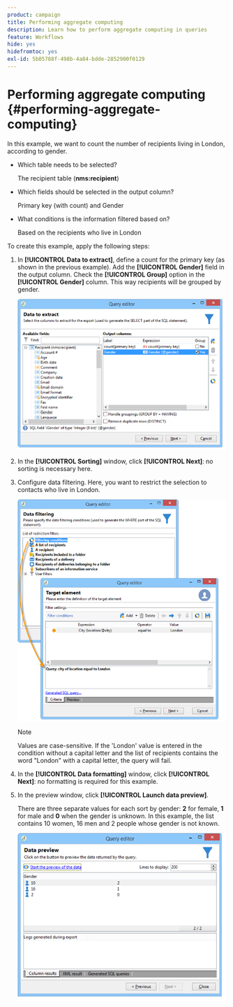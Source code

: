 ```yaml
---
product: campaign
title: Performing aggregate computing
description: Learn how to perform aggregate computing in queries
feature: Workflows
hide: yes
hidefromtoc: yes
exl-id: 5b05788f-498b-4a84-bdde-2852900f0129
---
```

# Performing aggregate computing {#performing-aggregate-computing}



In this example, we want to count the number of recipients living in London, according to gender.

* Which table needs to be selected?

  The recipient table (**nms:recipient**)

* Which fields should be selected in the output column?

  Primary key (with count) and Gender

* What conditions is the information filtered based on?

  Based on the recipients who live in London

To create this example, apply the following steps:

1. In **[!UICONTROL Data to extract]**, define a count for the primary key (as shown in the previous example). Add the **[!UICONTROL Gender]** field in the output column. Check the **[!UICONTROL Group]** option in the **[!UICONTROL Gender]** column. This way recipients will be grouped by gender.

   ![](assets/query_editor_nveau_27.png)

1. In the **[!UICONTROL Sorting]** window, click **[!UICONTROL Next]**: no sorting is necessary here.
1. Configure data filtering. Here, you want to restrict the selection to contacts who live in London.

   ![](assets/query_editor_22.png)

   >[!NOTE]
   >
   >Values are case-sensitive. If the 'London' value is entered in the condition without a capital letter and the list of recipients contains the word "London" with a capital letter, the query will fail.

1. In the **[!UICONTROL Data formatting]** window, click **[!UICONTROL Next]**: no formatting is required for this example.
1. In the preview window, click **[!UICONTROL Launch data preview]**.

   There are three separate values for each sort by gender: **2** for female, **1** for male and **0** when the gender is unknown. In this example, the list contains 10 women, 16 men and 2 people whose gender is not known.

   ![](assets/query_editor_agregat_04.png)
